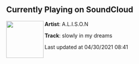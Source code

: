 ## Currently Playing on SoundCloud

[<img align="left" width="100" src="https://i1.sndcdn.com/artworks-Mqog2nS0QOfxDpw7-UY5D5Q-t500x500.jpg">](https://soundcloud.com/alis_on/slowly-in-my-dreams?in=alis_on/sets/eternite-pt-2)

**Artist**: A.L.I.S.O.N 

**Track**: slowly in my dreams

Last updated at 04/30/2021 08:41
